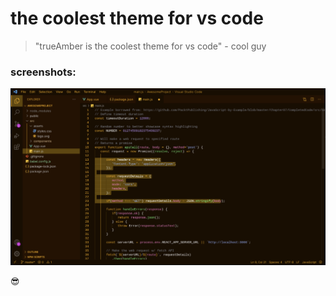 # the coolest theme for vs code

> "trueAmber is the coolest theme for vs code" - cool guy

### screenshots:

![screenshot 1](images/trueAmber1.png?raw=true)

:sunglasses:
